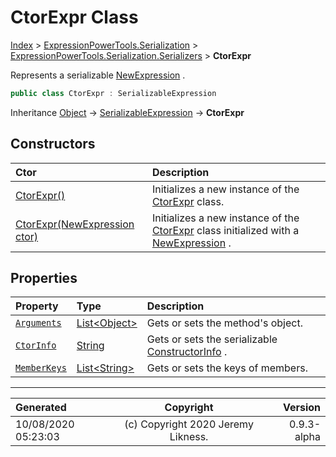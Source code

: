 ﻿# CtorExpr Class

[Index](../index.md) > [ExpressionPowerTools.Serialization](ExpressionPowerTools.Serialization.a.md) > [ExpressionPowerTools.Serialization.Serializers](ExpressionPowerTools.Serialization.Serializers.n.md) > **CtorExpr**

Represents a serializable [NewExpression](https://docs.microsoft.com/dotnet/api/system.linq.expressions.newexpression) .

```csharp
public class CtorExpr : SerializableExpression
```

Inheritance [Object](https://docs.microsoft.com/dotnet/api/system.object) → [SerializableExpression](ExpressionPowerTools.Serialization.Serializers.SerializableExpression.cs.md) → **CtorExpr**

## Constructors

| Ctor | Description |
| :-- | :-- |
| [CtorExpr()](ExpressionPowerTools.Serialization.Serializers.CtorExpr.ctor.md#ctorexpr) | Initializes a new instance of the [CtorExpr](ExpressionPowerTools.Serialization.Serializers.CtorExpr.cs.md) class. |
| [CtorExpr(NewExpression ctor)](ExpressionPowerTools.Serialization.Serializers.CtorExpr.ctor.md#ctorexprnewexpression-ctor) | Initializes a new instance of the [CtorExpr](ExpressionPowerTools.Serialization.Serializers.CtorExpr.cs.md) class            initialized with a [NewExpression](https://docs.microsoft.com/dotnet/api/system.linq.expressions.newexpression) . |
## Properties

| Property | Type | Description |
| :-- | :-- | :-- |
| [`Arguments`](ExpressionPowerTools.Serialization.Serializers.CtorExpr.Arguments.prop.md) | [List&lt;Object>](https://docs.microsoft.com/dotnet/api/system.collections.generic.list-1) | Gets or sets the method's object. |
| [`CtorInfo`](ExpressionPowerTools.Serialization.Serializers.CtorExpr.CtorInfo.prop.md) | [String](https://docs.microsoft.com/dotnet/api/system.string) | Gets or sets the serializable [ConstructorInfo](https://docs.microsoft.com/dotnet/api/system.reflection.constructorinfo) . |
| [`MemberKeys`](ExpressionPowerTools.Serialization.Serializers.CtorExpr.MemberKeys.prop.md) | [List&lt;String>](https://docs.microsoft.com/dotnet/api/system.collections.generic.list-1) | Gets or sets the keys of members. |


---

| Generated | Copyright | Version |
| :-- | :-: | --: |
| 10/08/2020 05:23:03 | (c) Copyright 2020 Jeremy Likness. | 0.9.3-alpha |
